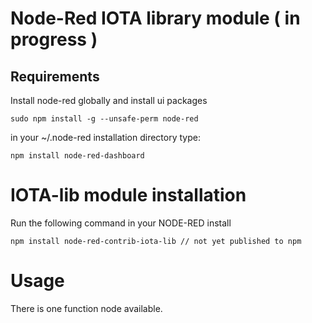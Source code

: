 # Node-Red IOTA library module ( in progress )

## Requirements

Install node-red globally and install ui packages

```
sudo npm install -g --unsafe-perm node-red
```

in your ~/.node-red installation directory type:
```
npm install node-red-dashboard
```

# IOTA-lib module installation

Run the following command in your NODE-RED install
```
npm install node-red-contrib-iota-lib // not yet published to npm
```

# Usage

There is one function node available.
